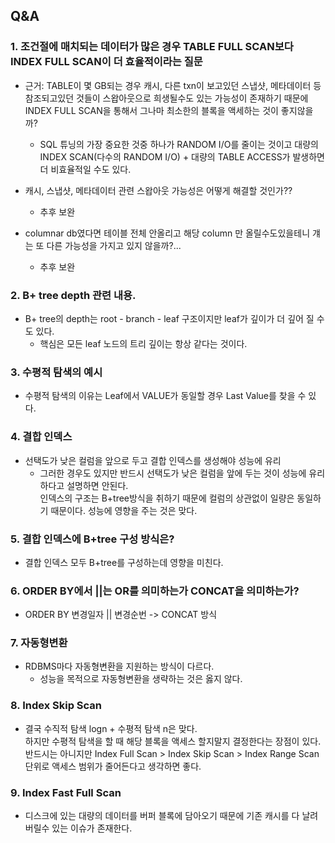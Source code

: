 
## Q&A

### 1. 조건절에 매치되는 데이터가 많은 경우 TABLE FULL SCAN보다 INDEX FULL SCAN이 더 효율적이라는 질문
- 근거: TABLE이 몇 GB되는 경우 캐시, 다른 txn이 보고있던 스냅샷, 메타데이터 등 참조되고있던 것들이 스왑아웃으로 희생될수도 있는 
        가능성이 존재하기 때문에 INDEX FULL SCAN을 통해서 그나마 최소한의 블록을 액세하는 것이 좋지않을까?
  - SQL 튜닝의 가장 중요한 것중 하나가 RANDOM I/O를 줄이는 것이고 대량의 INDEX SCAN(다수의 RANDOM I/O) + 대량의 TABLE ACCESS가 발생하면 더 비효율적일 수도 있다.

- 캐시, 스냅샷, 메타데이터 관련 스왑아웃 가능성은 어떻게 해결할 것인가??
  - 추후 보완
- columnar db였다면 테이블 전체 안올리고 해당 column 만 올릴수도있을테니 걔는 또 다른 가능성을 가지고 있지 않을까?...
  - 추후 보완

### 2. B+ tree depth 관련 내용.
- B+ tree의 depth는 root - branch - leaf 구조이지만 leaf가 깊이가 더 깊어 질 수도 있다. 
  - 핵심은 모든 leaf 노드의 트리 깊이는 항상 같다는 것이다.

### 3. 수평적 탐색의 예시
- 수평적 탐색의 이유는 Leaf에서 VALUE가 동일할 경우 Last Value를 찾을 수 있다.

### 4. 결합 인덱스
- 선택도가 낮은 컬럼을 앞으로 두고 결합 인덱스를 생성해야 성능에 유리
  - 그러한 경우도 있지만 반드시 선택도가 낮은 컬럼을 앞에 두는 것이 성능에 유리하다고 설명하면 안된다.   
    인덱스의 구조는 B+tree방식을 취하기 때문에 컬럼의 상관없이 일량은 동일하기 때문이다. 성능에 영향을 주는 것은 맞다.

### 5. 결합 인덱스에 B+tree 구성 방식은?
- 결합 인덱스 모두 B+tree를 구성하는데 영향을 미친다.

### 6. ORDER BY에서 ||는 OR를 의미하는가 CONCAT을 의미하는가?
- ORDER BY 변경일자 || 변경순번 -> CONCAT 방식

### 7. 자동형변환 
- RDBMS마다 자동형변환을 지원하는 방식이 다르다.
  - 성능을 목적으로 자동형변환을 생략하는 것은 옳지 않다.

### 8. Index Skip Scan
- 결국 수직적 탐색 logn + 수평적 탐색 n은 맞다.    
  하지만 수평적 탐색을 할 때 해당 블록을 액세스 할지말지 결정한다는 장점이 있다.    
  반드시는 아니지만 Index Full Scan > Index Skip Scan > Index Range Scan 단위로 액세스 범위가 줄어든다고 생각하면 좋다.

### 9. Index Fast Full Scan 
- 디스크에 있는 대량의 데이터를 버퍼 블록에 담아오기 때문에 기존 캐시를 다 날려버릴수 있는 이슈가 존재한다.

